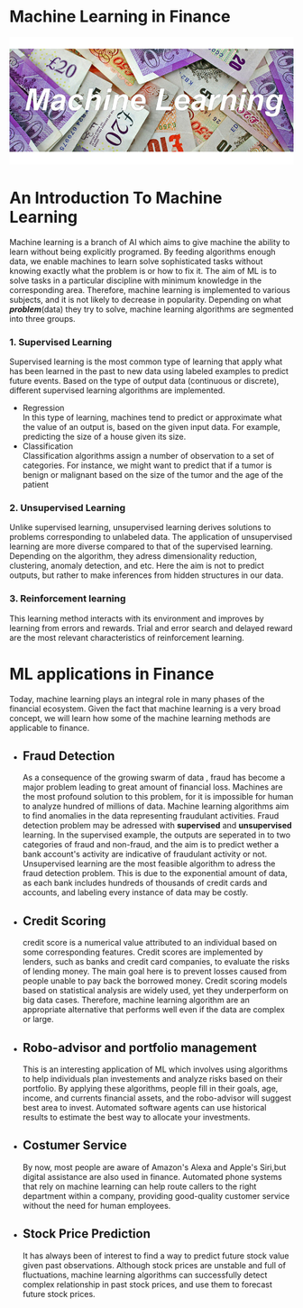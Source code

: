 # Machine Learning in Finance

![](https://github.com/sasan73/Machine-Learning-in-Finance/blob/master/Moneyml.jpg)


# An Introduction To Machine Learning
 
Machine learning is a branch of AI which aims to give machine the ability to learn without being explicitly programed. By feeding algorithms enough data, we enable machines to learn solve sophisticated tasks without knowing exactly what the problem is or how to fix it. The aim of ML is to solve tasks in a particular discipline with minimum knowledge in the corresponding area. Therefore, machine learning is implemented to various subjects, and it is not likely to decrease in popularity. Depending on what **_problem_**(data) they try to solve, machine learning algorithms are segmented into three groups. 

### 1. Supervised Learning

Supervised learning is the most common type of learning that apply what has been learned in the past to new data using labeled examples to predict future events. Based on the type of output data (continuous or discrete), different supervised learning algorithms are implemented. 

 * Regression  
 In this type of learning, machines tend to predict or approximate what the value of an output is, based on the given input data. For example, predicting the size of a house given its size. 
 * Classification   
 Classification algorithms assign a number of observation to a set of categories. For instance, we might want to predict that if a tumor is benign or malignant based on the size of the tumor and the age of the patient

### 2. Unsupervised Learning 

Unlike supervised learning, unsupervised learning derives solutions to problems corresponding to unlabeled data. The application of unsupervised learning are more diverse compared to that of the supervised learning. Depending on the algorithm, they adress dimensionality reduction, clustering, anomaly detection, and etc. Here the aim is not to predict outputs, but rather to make inferences from hidden structures in our data. 

### 3. Reinforcement learning  

This learning method interacts with its environment and improves by learning from errors and rewards. Trial and error search and delayed reward are the most relevant characteristics of reinforcement learning. 


# ML applications in Finance  

Today, machine learning plays an integral role in many phases of the financial ecosystem. Given the fact that machine learning is a very broad concept, we will learn how some of the machine learning methods are applicable to finance.

 * ## Fraud Detection  
   As a consequence of the growing swarm of data , fraud has become a major problem leading to great amount of financial loss. Machines are the most profound solution to this problem, for it is impossible for human to analyze hundred of millions of data. Machine learning algorithms aim to find anomalies in the data representing fraudulant activities. Fraud detection problem may be adressed with **supervised** and **unsupervised** learning. In the supervised example, the outputs are seperated in to two categories of fraud and non-fraud, and the aim is to predict wether a bank account's activity are indicative of fraudulant activity or not. Unsupervised learning are the most feasible algorithm to adress the fraud detection problem. This is due to the exponential amount of data, as each bank includes hundreds of thousands of credit cards and accounts, and labeling every instance of data may be costly.  
 
  * ## Credit Scoring  
    
    credit score is a numerical value attributed to an individual based on some corresponding features. Credit scores are implemented by lenders, such as banks and credit card companies, to evaluate the risks of lending money. The main goal here is to prevent losses caused from people unable to pay back the borrowed money. Credit scoring models based on statistical analysis are widely used, yet they underperform  on big data cases. Therefore, machine learning algorithm are an appropriate alternative that performs well even if the data are complex or large.
  
  * ## Robo-advisor and portfolio management  
    This is an interesting application of ML which involves using algorithms to help individuals plan investements and analyze risks based on their portfolio. By applying these algorithms, people fill in their goals, age, income, and currents financial assets, and the robo-advisor will suggest best area to invest. Automated software agents can use historical results to estimate the best way to allocate your investments. 
  * ## Costumer Service 
     
     By now, most people are aware of Amazon's Alexa and Apple's Siri,but digital assistance are also used in finance. Automated phone systems that rely on machine learning can help route callers to the right department within a company, providing good-quality customer service without the need for human employees.
     
  * ## Stock Price Prediction
  
     It has always been of interest to find a way to predict future stock value given past observations. Although stock prices are unstable and full of fluctuations, machine learning algorithms can successfully detect complex relationship in past stock prices, and use them to forecast future stock prices.  
